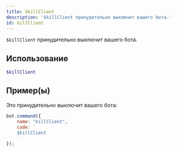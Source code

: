 ```yaml
---
title: $killClient
description: '$killClient принудительно выключит вашего бота.'
id: killClient
---
```


`$killClient` принудительно выключит вашего бота.

## Использование

```php
$killClient
```

## Пример(ы)

Это принудительно выключит вашего бота:

```javascript
bot.command({
    name: "killClient",
    code: `
    $killClient
    `
});
```